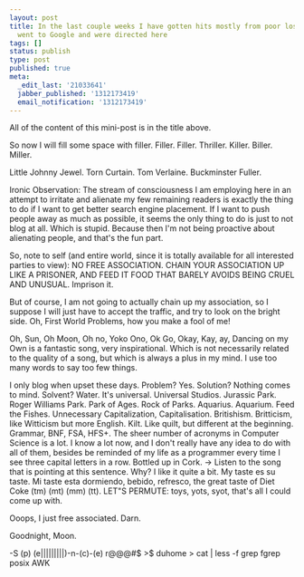 ```yaml
---
layout: post
title: In the last couple weeks I have gotten hits mostly from poor lost souls who
  went to Google and were directed here
tags: []
status: publish
type: post
published: true
meta:
  _edit_last: '21033641'
  jabber_published: '1312173419'
  email_notification: '1312173419'
---
```

All of the content of this mini-post is in the title above. 

So now I will fill some space with filler. Filler. Filler. Thriller. Killer. Biller. Miller. 

Little Johnny Jewel. Torn Curtain. Tom Verlaine. Buckminster Fuller.

Ironic Observation: The stream of consciousness I am employing here in an attempt to irritate and alienate my few remaining readers is exactly the thing to do if I want to get better search engine placement. If I want to push people away as much as possible, it seems the only thing to do is just to not blog at all. Which is stupid. Because then I'm not being proactive about alienating people, and that's the fun part. 

So, note to self (and entire world, since it is totally available for all interested parties to view): NO FREE ASSOCIATION. CHAIN YOUR ASSOCIATION UP LIKE A PRISONER, AND FEED IT FOOD THAT BARELY AVOIDS BEING CRUEL AND UNUSUAL. Imprison it. 

But of course, I am not going to actually chain up my association, so I suppose I will just have to accept the traffic, and try to look on the bright side. Oh, First World Problems, how you make a fool of me!

Oh, Sun, Oh Moon, Oh no, Yoko Ono, Ok Go, Okay, Kay, ay, Dancing on my Own is a fantastic song, very inspirational. Which is not necessarily related to the quality of a song, but which is always a plus in my mind. I use too many words to say too few things.

I only blog when upset these days. Problem? Yes. Solution? Nothing comes to mind. Solvent? Water. It's universal. Universal Studios. Jurassic Park. Roger Williams Park. Park of Ages. Rock of Parks. Aquarius. Aquarium. Feed the Fishes. Unnecessary Capitalization, Capitalisation. Britishism. Britticism, like Witticism but more English. Kilt. Like quilt, but different at the beginning. Grammar, BNF, FSA, HFS+. The sheer number of acronyms in Computer Science is a lot. I know a lot now, and I don't really have any idea to do with all of them, besides be reminded of my life as a programmer every time I see three capital letters in a row. Bottled up in Cork. -&gt; Listen to the song that is pointing at this sentence. Why? I like it quite a bit. My taste es su taste. Mi taste esta dormiendo, bebido, refresco, the great taste of Diet Coke (tm) (mt) (mm) (tt). LET"S PERMUTE: toys, yots, syot, that's all I could come up with. 

Ooops, I just free associated. Darn.

Goodnight, Moon. 

-S (p) (e|||||||||)-n-(c)-(e) r@@@#$ &gt;$ duhome &gt; cat | less -f grep fgrep posix AWK
